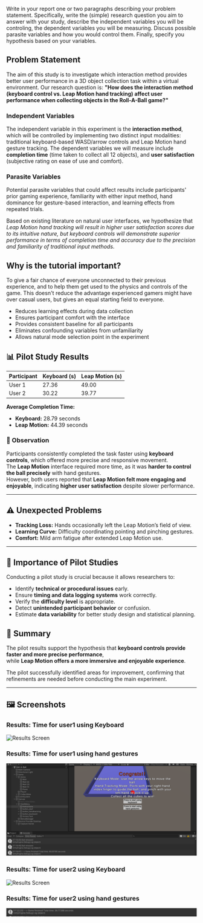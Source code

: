 Write in your report one or two paragraphs describing your problem statement. Specifically, write the (simple) research question you aim to answer with your study, describe the independent variables you will be controling, the dependent variables you will be measuring. Discuss possible parasite variables and how you would control them. Finally, specify you hypothesis based on your variables.

## Problem Statement

The aim of this study is to investigate which interaction method provides better user performance in a 3D object collection task within a virtual environment. Our research question is: **"How does the interaction method (keyboard control vs. Leap Motion hand tracking) affect user performance when collecting objects in the Roll-A-Ball game?"**

### Independent Variables

The independent variable in this experiment is the **interaction method**, which will be controlled by implementing two distinct input modalities: traditional keyboard-based WASD/arrow controls and Leap Motion hand gesture tracking. The dependent variables we will measure include **completion time** (time taken to collect all 12 objects), and **user satisfaction** (subjective rating on ease of use and comfort). 

### Parasite Variables

Potential parasite variables that could affect results include participants' prior gaming experience, familiarity with either input method, hand dominance for gesture-based interaction, and learning effects from repeated trials. 

Based on existing literature on natural user interfaces, we hypothesize that *Leap Motion hand tracking will result in higher user satisfaction scores due to its intuitive nature, but keyboard controls will demonstrate superior performance in terms of completion time and accuracy due to the precision and familiarity of traditional input methods*. 


## Why is the tutorial important?
To give a fair chance of everyone unconnected to their previous experience, and to help them get used to the physics and controls of the game. This doesn't reduce the advantage experienced gamers might have over casual users, but gives an equal starting field to everyone.

- Reduces learning effects during data collection
- Ensures participant comfort with the interface
- Provides consistent baseline for all participants
- Eliminates confounding variables from unfamiliarity
- Allows natural mode selection point in the experiment


## 📊 Pilot Study Results

| Participant | Keyboard (s) | Leap Motion (s) |
|--------------|--------------|----------------|
| User 1 | 27.36 | 49.00 |
| User 2 | 30.22 | 39.77 |

**Average Completion Time:**  
- **Keyboard:** 28.79 seconds  
- **Leap Motion:** 44.39 seconds  


### 🧠 Observation
Participants consistently completed the task faster using **keyboard controls**, which offered more precise and responsive movement.  
The **Leap Motion** interface required more time, as it was **harder to control the ball precisely** with hand gestures.  
However, both users reported that **Leap Motion felt more engaging and enjoyable**, indicating **higher user satisfaction** despite slower performance.

---

## ⚠️ Unexpected Problems
- **Tracking Loss:** Hands occasionally left the Leap Motion’s field of view.   
- **Learning Curve:** Difficulty coordinating pointing and pinching gestures.  
- **Comfort:** Mild arm fatigue after extended Leap Motion use.

---

## 🧪 Importance of Pilot Studies
Conducting a pilot study is crucial because it allows researchers to:
- Identify **technical or procedural issues** early.  
- Ensure **timing and data logging systems** work correctly.  
- Verify the **difficulty level** is appropriate.  
- Detect **unintended participant behavior** or confusion.  
- Estimate **data variability** for better study design and statistical planning.

## 🧾 Summary
The pilot results support the hypothesis that **keyboard controls provide faster and more precise performance**,  
while **Leap Motion offers a more immersive and enjoyable experience**.  

The pilot successfully identified areas for improvement, confirming that refinements are needed before conducting the main experiment.

---

## 🖼️ Screenshots

### Results: Time for user1 using Keyboard
![Results Screen](../Screenshots/User1-keyboard.png.png)

### Results: Time for user1 using hand gestures
![Results Screen](../Screenshots/User1-Leapmotion.png)

### Results: Time for user2 using Keyboard
![Results Screen](../Screenshots/User2-keyboard.png.png)

### Results: Time for user2 using hand gestures
![Results Screen](../Screenshots/User2-Leapmotion.png)